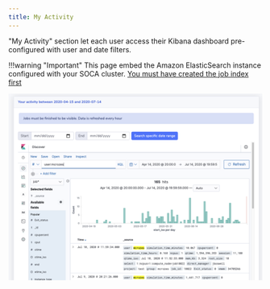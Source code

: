 ```yaml
---
title: My Activity
---
```


"My Activity" section let each user access their Kibana dashboard pre-configured with user and date filters.

!!!warning "Important"
    This page embed the Amazon ElasticSearch instance configured with your SOCA cluster. [You must have created the job index first](../../analytics/monitor-cluster-activity)

![](../imgs/my-activity-1.png)

